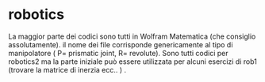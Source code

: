 # robotics

La maggior parte dei codici sono tutti in Wolfram Matematica (che consiglio assolutamente). il nome dei file corrisponde 
genericamente al tipo di manipolatore ( P= prismatic joint, R= revolute). Sono tutti codici per robotics2 ma la parte iniziale 
può essere utilizzata per alcuni esercizi di rob1 (trovare la matrice di inerzia ecc.. ) .
